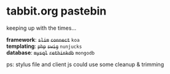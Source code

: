 # tabbit.org pastebin 

keeping up with the times...

**framework**: ~~`slim`~~ ~~`connect`~~ `koa`  
**templating**: ~~`php`~~ ~~`swig`~~ `nunjucks`  
**database**: ~~`mysql`~~ ~~`rethinkdb`~~ `mongodb`  
  

ps: stylus file and client js could use some cleanup & trimming
